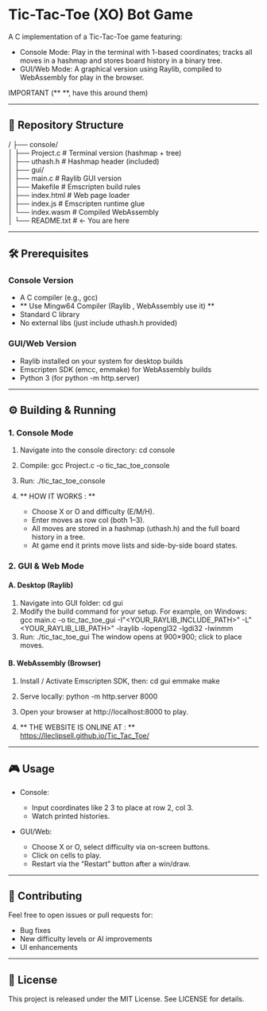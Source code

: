 # Tic-Tac-Toe (XO) Bot Game

A C implementation of a Tic-Tac-Toe game featuring:
- Console Mode: Play in the terminal with 1-based coordinates; tracks all moves in a hashmap and stores board history in a binary tree.
- GUI/Web Mode: A graphical version using Raylib, compiled to WebAssembly for play in the browser.

IMPORTANT (**  **, have this around them)

---

## 📂 Repository Structure

/
├── console/  
│   ├── Project.c           # Terminal version (hashmap + tree)  
│   ├── uthash.h            # Hashmap header (included)  
│
├── gui/  
│   ├── main.c              # Raylib GUI version  
│   ├── Makefile            # Emscripten build rules  
│   ├── index.html          # Web page loader  
│   ├── index.js            # Emscripten runtime glue  
│   └── index.wasm          # Compiled WebAssembly  
│
└── README.txt              # ← You are here

---

## 🛠 Prerequisites

### Console Version
- A C compiler (e.g., gcc)  
- ** Use Mingw64 Compiler (Raylib , WebAssembly use it) **
- Standard C library  
- No external libs (just include uthash.h provided)  

### GUI/Web Version
- Raylib installed on your system for desktop builds  
- Emscripten SDK (emcc, emmake) for WebAssembly builds  
- Python 3 (for python -m http.server)  

---

## ⚙️ Building & Running

### 1. Console Mode

1. Navigate into the console directory:
   cd console
2. Compile:
   gcc Project.c -o tic_tac_toe_console
3. Run:
   ./tic_tac_toe_console

4. ** HOW IT WORKS : **  
   - Choose X or O and difficulty (E/M/H).  
   - Enter moves as row col (both 1–3).  
   - All moves are stored in a hashmap (uthash.h) and the full board history in a tree.  
   - At game end it prints move lists and side-by-side board states.

### 2. GUI & Web Mode

#### A. Desktop (Raylib)

1. Navigate into GUI folder:
   cd gui
2. Modify the build command for your setup. For example, on Windows:
   gcc main.c -o tic_tac_toe_gui        -I"<YOUR_RAYLIB_INCLUDE_PATH>"        -L"<YOUR_RAYLIB_LIB_PATH>" -lraylib -lopengl32 -lgdi32 -lwinmm
3. Run:
   ./tic_tac_toe_gui
   The window opens at 900×900; click to place moves.

#### B. WebAssembly (Browser)

1. Install / Activate Emscripten SDK, then:
   cd gui
   emmake make
2. Serve locally:
   python -m http.server 8000
3. Open your browser at http://localhost:8000 to play.  

4. ** THE WEBSITE IS ONLINE AT : **  
   https://lleclipsell.github.io/Tic_Tac_Toe/

---

## 🎮 Usage

- Console:  
  - Input coordinates like 2 3 to place at row 2, col 3.  
  - Watch printed histories.

- GUI/Web:  
  - Choose X or O, select difficulty via on-screen buttons.  
  - Click on cells to play.  
  - Restart via the “Restart” button after a win/draw.

---

## 📝 Contributing

Feel free to open issues or pull requests for:
- Bug fixes  
- New difficulty levels or AI improvements  
- UI enhancements  

---

## 📜 License

This project is released under the MIT License. See LICENSE for details.
